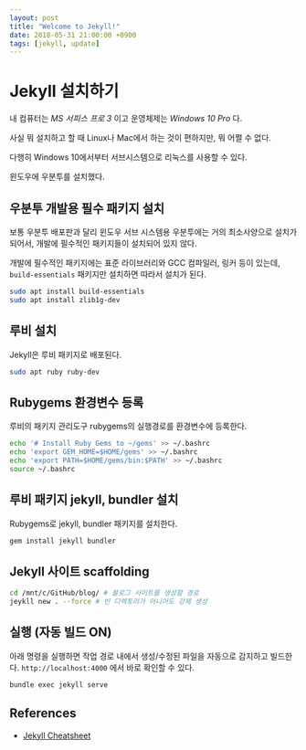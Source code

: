 ```yaml
---
layout: post
title: "Welcome to Jekyll!"
date: 2018-05-31 21:00:00 +0900
tags: [jekyll, update]
---
```


# Jekyll 설치하기

내 컴퓨터는 *MS 서피스 프로 3* 이고 운영체제는 *Windows 10 Pro* 다.

사실 뭐 설치하고 할 때 Linux나 Mac에서 하는 것이 편하지만, 뭐 어쩔 수 없다.

다행히 Windows 10에서부터 서브시스템으로 리눅스를 사용할 수 있다.

윈도우에 우분투를 설치했다.


## 우분투 개발용 필수 패키지 설치

보통 우분투 배포판과 달리 윈도우 서브 시스템용 우분투에는 거의 최소사양으로 설치가 되어서, 개발에 필수적인 패키지들이 설치되어 있지 않다.

개발에 필수적인 패키지에는 표준 라이브러리와 GCC 컴파일러, 링커 등이 있는데, `build-essentials` 패키지만 설치하면 따라서 설치가 된다.

```bash
sudo apt install build-essentials
sudo apt install zlib1g-dev
```

## 루비 설치

Jekyll은 루비 패키지로 배포된다.

```bash
sudo apt ruby ruby-dev
```

## Rubygems 환경변수 등록

루비의 패키지 관리도구 rubygems의 실행경로를 환경변수에 등록한다.

```bash
echo '# Install Ruby Gems to ~/gems' >> ~/.bashrc
echo 'export GEM_HOME=$HOME/gems' >> ~/.bashrc
echo 'export PATH=$HOME/gems/bin:$PATH' >> ~/.bashrc
source ~/.bashrc
```

## 루비 패키지 jekyll, bundler 설치

Rubygems로 jekyll, bundler 패키지를 설치한다.

```bash
gem install jekyll bundler
```

## Jekyll 사이트 scaffolding

```bash
cd /mnt/c/GitHub/blog/ # 블로그 사이트를 생성할 경로
jeykll new . --force # 빈 디렉토리가 아니어도 강제 생성
```

## 실행 (자동 빌드 ON)

아래 명령을 실행하면 작업 경로 내에서 생성/수정된 파일을 자동으로 감지하고 빌드한다.
`http://localhost:4000` 에서 바로 확인할 수 있다.

```bash
bundle exec jekyll serve
```

## References

- [Jekyll Cheatsheet](https://devhints.io/jekyll)
